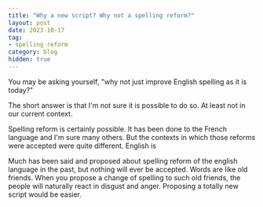 ```yaml
---
title: "Why a new script? Why not a spelling reform?"
layout: post
date: 2023-10-17
tag:
- spelling reform
category: blog
hidden: true
---
```


You may be asking yourself, "why not just improve English spelling as it is today?" 

The short answer is that I'm not sure it is possible to do so. At least not in our current context.

Spelling reform is certainly possible. It has been done to the French language and I'm sure many others. But the contexts in which those reforms were accepted were quite different. English is 

Much has been said and proposed about spelling reform of the english language in the past, but nothing will ever be accepted. Words are like old friends. When you propose a change of spelling to such old friends, the people will naturally react in disgust and anger. Proposing a totally new script would be easier.
